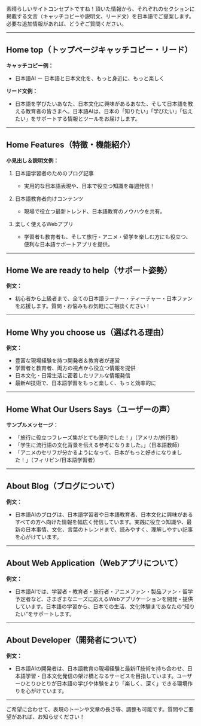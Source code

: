 素晴らしいサイトコンセプトですね！頂いた情報から、それぞれのセクションに掲載する文言（キャッチコピーや説明文、リード文）を日本語でご提案します。必要な追加情報があれば、どうぞご質問ください。

---

## Home top（トップページキャッチコピー・リード）

**キャッチコピー例：**
- 日本語AI ー 日本語と日本文化を、もっと身近に、もっと楽しく

**リード文例：**
- 日本語を学びたいあなた、日本文化に興味があるあなた、そして日本語を教える教育者の皆さまへ。日本語AIは、日本の「知りたい」「学びたい」「伝えたい」をサポートする情報とツールをお届けします。

---

## Home Features（特徴・機能紹介）

**小見出し＆説明文例：**

1. 日本語学習者のためのブログ記事
   - 実用的な日本語表現や、日本で役立つ知識を毎週発信！

2. 日本語教育者向けコンテンツ
   - 現場で役立つ最新トレンド、日本語教育のノウハウを共有。

3. 楽しく使えるWebアプリ
   - 学習者も教育者も、そして旅行・アニメ・留学を楽しむ方にも役立つ、便利な日本語サポートアプリを提供。

---

## Home We are ready to help（サポート姿勢）

**例文：**
- 初心者から上級者まで、全ての日本語ラーナー・ティーチャー・日本ファンを応援します。質問・お悩みもお気軽にご相談ください！

---

## Home Why you choose us（選ばれる理由）

**例文：**
- 豊富な現場経験を持つ開発者＆教育者が運営
- 学習者と教育者、両方の視点から役立つ情報を提供
- 日本文化・日常生活に密着したリアルな情報発信
- 最新AI技術で、日本語学習をもっと楽しく、もっと効率的に

---

## Home What Our Users Says（ユーザーの声）

**サンプルメッセージ：**
- 「旅行に役立つフレーズ集がとても便利でした！」（アメリカ/旅行者）
- 「学生に流行語の文化背景を伝える参考になりました。」（日本語教師）
- 「アニメのセリフが分かるようになって、日本がもっと好きになりました！」（フィリピン/日本語学習者）

---

## About Blog（ブログについて）

**例文：**
- 日本語AIのブログは、日本語学習者や日本語教育者、日本文化に興味があるすべての方へ向けた情報を幅広く発信しています。実践に役立つ知識や、最新の日本事情、文化、言葉のトレンドまで、読みやすく、理解しやすい記事を心がけています。

---

## About Web Application（Webアプリについて）

**例文：**
- 日本語AIでは、学習者・教育者・旅行者・アニメファン・製品ファン・留学予定者など、さまざまなニーズに応えるWebアプリケーションを開発・提供しています。日本語の学習から、日本での生活、文化体験まであなたの“知りたい”をサポートします。

---

## About Developer（開発者について）

**例文：**
- 日本語AIの開発者は、日本語教育の現場経験と最新IT技術を持ち合わせ、日本語学習・日本文化発信の架け橋となるサービスを目指しています。ユーザーひとりひとりが日本語の学びや体験をより「楽しく、深く」できる環境作りを心がけています。

---

ご希望に合わせて、表現のトーンや文章の長さ等、調整も可能です。質問やご要望があれば、お知らせください！